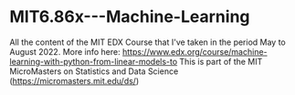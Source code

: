 # MIT6.86x---Machine-Learning

All the content of the MIT EDX Course that I've taken in the period May to August 2022. More info here: https://www.edx.org/course/machine-learning-with-python-from-linear-models-to
This is part of the MIT MicroMasters on Statistics and Data Science (https://micromasters.mit.edu/ds/)
